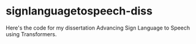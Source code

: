 # signlanguagetospeech-diss

Here's the code for my dissertation Advancing Sign Language to Speech using Transformers. 
